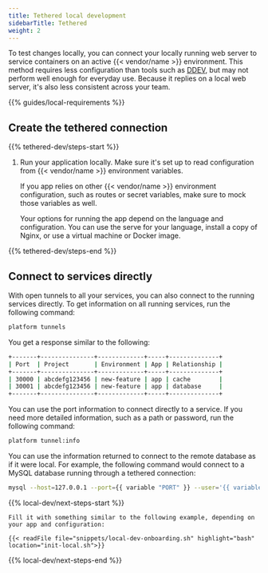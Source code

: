 ```yaml
---
title: Tethered local development
sidebarTitle: Tethered
weight: 2
---
```


To test changes locally, you can connect your locally running web server
to service containers on an active {{< vendor/name >}} environment.
This method requires less configuration than tools such as [DDEV](./ddev.md),
but may not perform well enough for everyday use.
Because it replies on a local web server, it's also less consistent across your team.

{{% guides/local-requirements %}}

## Create the tethered connection

{{% tethered-dev/steps-start %}}

1.  Run your application locally.
    Make sure it's set up to read configuration from {{< vendor/name >}} environment variables.

    If you app relies on other {{< vendor/name >}} environment configuration, such as routes or secret variables,
    make sure to mock those variables as well.

    Your options for running the app depend on the language and configuration.
    You can use the serve for your language, install a copy of Nginx,
    or use a virtual machine or Docker image.

{{% tethered-dev/steps-end %}}

## Connect to services directly

With open tunnels to all your services, you can also connect to the running services directly.
To get information on all running services, run the following command:

```bash
platform tunnels
```

You get a response similar to the following:

```bash
+-------+---------------+-------------+-----+--------------+
| Port  | Project       | Environment | App | Relationship |
+-------+---------------+-------------+-----+--------------+
| 30000 | abcdefg123456 | new-feature | app | cache        |
| 30001 | abcdefg123456 | new-feature | app | database     |
+-------+---------------+-------------+-----+--------------+
```

You can use the port information to connect directly to a service.
If you need more detailed information, such as a path or password, run the following command:

```bash
platform tunnel:info
```

You can use the information returned to connect to the remote database as if it were local.
For example, the following command would connect to a MySQL database running through a tethered connection:

```bash
mysql --host=127.0.0.1 --port={{ variable "PORT" }} --user='{{ variable "USERNAME" }}' --password='{{ variable "PASSWORD" }}' --database='{{ variable "PATH" }}'
```

{{% local-dev/next-steps-start %}}

    Fill it with something similar to the following example, depending on your app and configuration:

    {{< readFile file="snippets/local-dev-onboarding.sh" highlight="bash" location="init-local.sh">}}

{{% local-dev/next-steps-end %}}